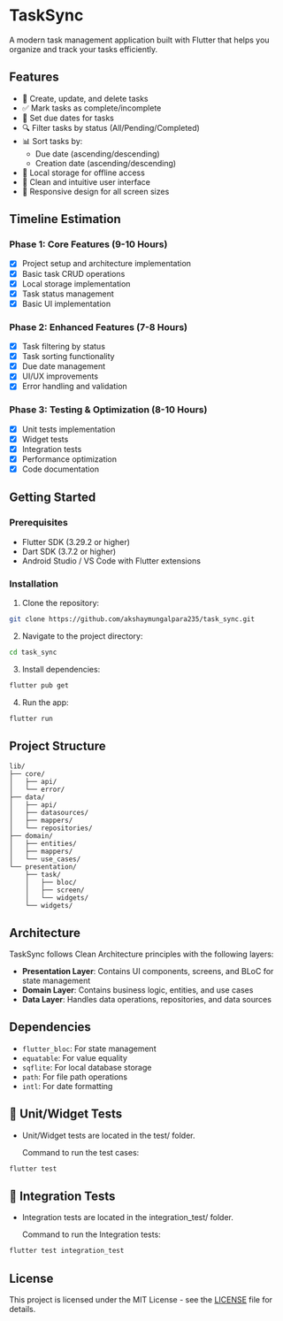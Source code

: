 # TaskSync

A modern task management application built with Flutter that helps you organize and track your tasks efficiently.

## Features

- 📝 Create, update, and delete tasks
- ✅ Mark tasks as complete/incomplete
- 📅 Set due dates for tasks
- 🔍 Filter tasks by status (All/Pending/Completed)
- 📊 Sort tasks by:
  - Due date (ascending/descending)
  - Creation date (ascending/descending)
- 💾 Local storage for offline access
- 🎨 Clean and intuitive user interface
- 📱 Responsive design for all screen sizes

## Timeline Estimation

### Phase 1: Core Features (9-10 Hours)
- [x] Project setup and architecture implementation
- [x] Basic task CRUD operations
- [x] Local storage implementation
- [x] Task status management
- [x] Basic UI implementation

### Phase 2: Enhanced Features (7-8 Hours)
- [x] Task filtering by status
- [x] Task sorting functionality
- [x] Due date management
- [x] UI/UX improvements
- [x] Error handling and validation

### Phase 3: Testing & Optimization (8-10 Hours)
- [x] Unit tests implementation
- [x] Widget tests
- [x] Integration tests
- [x] Performance optimization
- [x] Code documentation

## Getting Started

### Prerequisites

- Flutter SDK (3.29.2 or higher)
- Dart SDK (3.7.2 or higher)
- Android Studio / VS Code with Flutter extensions

### Installation

1. Clone the repository:
```bash
git clone https://github.com/akshaymungalpara235/task_sync.git
```

2. Navigate to the project directory:
```bash
cd task_sync
```

3. Install dependencies:
```bash
flutter pub get
```

4. Run the app:
```bash
flutter run
```

## Project Structure

```
lib/
├── core/
│   ├── api/
│   └── error/
├── data/
│   ├── api/
│   ├── datasources/
│   ├── mappers/
│   └── repositories/
├── domain/
│   ├── entities/
│   ├── mappers/
│   └── use_cases/
└── presentation/
    ├── task/
    │   ├── bloc/
    │   ├── screen/
    │   └── widgets/
    └── widgets/
```

## Architecture

TaskSync follows Clean Architecture principles with the following layers:

- **Presentation Layer**: Contains UI components, screens, and BLoC for state management
- **Domain Layer**: Contains business logic, entities, and use cases
- **Data Layer**: Handles data operations, repositories, and data sources

## Dependencies

- `flutter_bloc`: For state management
- `equatable`: For value equality
- `sqflite`: For local database storage
- `path`: For file path operations
- `intl`: For date formatting

## 🔌 Unit/Widget Tests

- Unit/Widget tests are located in the test/ folder.

  Command to run the test cases:
```bash
flutter test
```

## 🔌 Integration Tests

- Integration tests are located in the integration_test/ folder.

  Command to run the Integration tests:
```bash
flutter test integration_test
```

## License

This project is licensed under the MIT License - see the [LICENSE](LICENSE) file for details.
